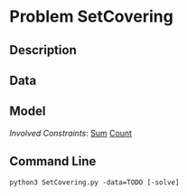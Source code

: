 # Problem SetCovering

## Description



## Data



## Model

*Involved Constraints*: [Sum](https://pycsp.org/documentation/constraints/Sum) [Count](https://pycsp.org/documentation/constraints/Count)


## Command Line

```shell
python3 SetCovering.py -data=TODO [-solve]
```


